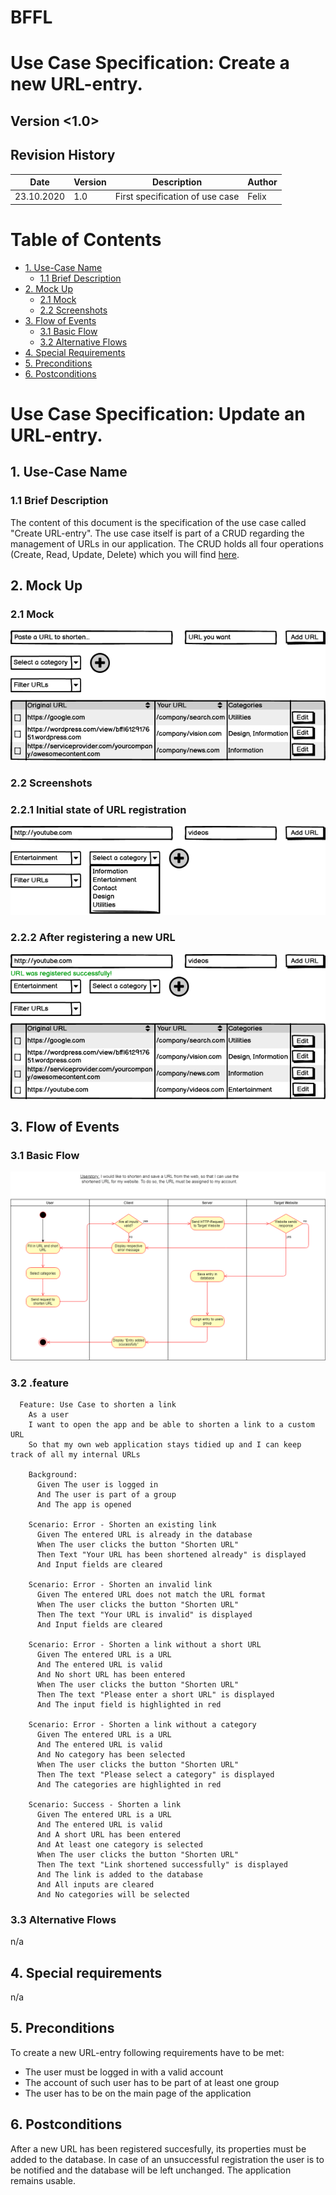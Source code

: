 # BFFL
# Use Case Specification: Create a new URL-entry.

## Version <1.0>

Revision History
----

|    Date    | Version | Description | Author |
|------------|---------|-------------|--------|
| 23.10.2020 |   1.0   |  First specification of use case   | Felix |

# Table of Contents

- [1. Use-Case Name](#1-Use-Case-Name)
  * [1.1 Brief Description](#11-Brief-Description)
- [2. Mock Up](#2-Mock-Up)
  * [2.1 Mock](#21-Mock)
  * [2.2 Screenshots](#22-Screenshots)
- [3. Flow of Events](#3-Flow-of-Events)
  * [3.1 Basic Flow](#31-Basic-Flow)
  * [3.2 Alternative Flows](#32-Alternative-Flows)
- [4. Special Requirements](#4-special-requirements)
- [5. Preconditions](#5-Preconditions)
- [6. Postconditions](#6-Postconditions)
  
# Use Case Specification: Update an URL-entry.
  
## 1. Use-Case Name  
### 1.1 Brief Description
The content of this document is the specification of the use case called "Create URL-entry". 
The use case itself is part of a CRUD regarding the management of URLs in our application. The CRUD holds all four operations (Create, Read, Update, Delete) which you will
find [here](CRUD.md).
 
 
## 2. Mock Up
### 2.1 Mock
![Mock of application](Mock/mock_total.png)
  
### 2.2 Screenshots
### 2.2.1 Initial state of URL registration
![Mock of entry fields](Mock/mock_input.png)

### 2.2.2 After registering a new URL
![Mock of successful registration](Mock/mock_success.png)
 
 
## 3. Flow of Events
### 3.1 Basic Flow
![Basic Flow](./UC_Create_Link.png)
  
### 3.2 .feature
  ``` Cucumber 
    Feature: Use Case to shorten a link
      As a user
      I want to open the app and be able to shorten a link to a custom URL
      So that my own web application stays tidied up and I can keep track of all my internal URLs
    
      Background:
        Given The user is logged in
        And The user is part of a group
        And The app is opened
    
      Scenario: Error - Shorten an existing link
        Given The entered URL is already in the database
        When The user clicks the button "Shorten URL"
        Then Text "Your URL has been shortened already" is displayed
        And Input fields are cleared
    
      Scenario: Error - Shorten an invalid link
        Given The entered URL does not match the URL format
        When The user clicks the button "Shorten URL"
        Then The text "Your URL is invalid" is displayed
        And Input fields are cleared
    
      Scenario: Error - Shorten a link without a short URL
        Given The entered URL is a URL
        And The entered URL is valid
        And No short URL has been entered
        When The user clicks the button "Shorten URL"
        Then The text "Please enter a short URL" is displayed
        And The input field is highlighted in red
    
      Scenario: Error - Shorten a link without a category
        Given The entered URL is a URL
        And The entered URL is valid
        And No category has been selected
        When The user clicks the button "Shorten URL"
        Then The text "Please select a category" is displayed
        And The categories are highlighted in red
    
      Scenario: Success - Shorten a link
        Given The entered URL is a URL
        And The entered URL is valid
        And A short URL has been entered
        And At least one category is selected
        When The user clicks the button "Shorten URL"
        Then The text "Link shortened successfully" is displayed
        And The link is added to the database
        And All inputs are cleared
        And No categories will be selected
  ```
  
### 3.3 Alternative Flows
n/a
  
  
## 4. Special requirements
n/a

 
## 5. Preconditions
To create a new URL-entry following requirements have to be met:
- The user must be logged in with a valid account
- The account of such user has to be part of at least one group
- The user has to be on the main page of the application
  
  
## 6. Postconditions
After a new URL has been registered succesfully, its properties must be added to the database.
In case of an unsuccessful registration the user is to be notified and the database will be left unchanged. The application remains usable.
